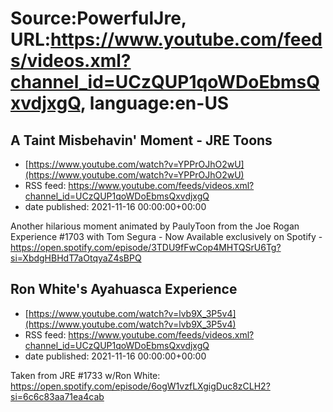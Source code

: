 # Source:PowerfulJre, URL:https://www.youtube.com/feeds/videos.xml?channel_id=UCzQUP1qoWDoEbmsQxvdjxgQ, language:en-US

## A Taint Misbehavin' Moment - JRE Toons
 - [https://www.youtube.com/watch?v=YPPrOJhO2wU](https://www.youtube.com/watch?v=YPPrOJhO2wU)
 - RSS feed: https://www.youtube.com/feeds/videos.xml?channel_id=UCzQUP1qoWDoEbmsQxvdjxgQ
 - date published: 2021-11-16 00:00:00+00:00

Another hilarious moment animated by PaulyToon from the Joe Rogan Experience #1703 with Tom Segura  - Now Available exclusively on Spotify - https://open.spotify.com/episode/3TDU9fFwCop4MHTQSrU6Tg?si=XbdgHBHdT7aOtqyaZ4sBPQ

## Ron White's Ayahuasca Experience
 - [https://www.youtube.com/watch?v=lvb9X_3P5v4](https://www.youtube.com/watch?v=lvb9X_3P5v4)
 - RSS feed: https://www.youtube.com/feeds/videos.xml?channel_id=UCzQUP1qoWDoEbmsQxvdjxgQ
 - date published: 2021-11-16 00:00:00+00:00

Taken from JRE #1733 w/Ron White:
https://open.spotify.com/episode/6ogW1vzfLXgigDuc8zCLH2?si=6c6c83aa71ea4cab

